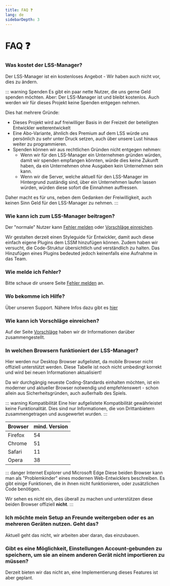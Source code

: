 ```yaml
---
title: FAQ ❓
lang: de
sidebarDepth: 3
---
```


# FAQ ❓

### Was kostet der LSS-Manager?
Der LSS-Manager ist ein kostenloses Angebot - Wir haben auch nicht vor, dies zu ändern.

::: warning Spenden
Es gibt ein paar nette Nutzer, die uns gerne Geld spenden möchten. Aber: Der LSS-Manager ist und bleibt kostenlos. Auch werden wir für dieses Projekt keine Spenden entgegen nehmen.

Dies hat mehrere Gründe:

* Dieses Projekt wird auf freiwilliger Basis in der Freizeit der beteiligten Entwickler weiterentwickelt
* Eine Abo-Variante, ähnlich des Premium auf dem LSS würde uns persönlich zu sehr unter Druck setzen, auch über unsere Lust hinaus weiter zu programmieren.
* Spenden können wir aus rechtlichen Gründen nicht entgegen nehmen:
    * Wenn wir für den LSS-Manager ein Unternehmen gründen würden, damit wir spenden empfangen könnten, würde dies keine Zukunft haben, da ein Unternehmen ohne Ausgaben kein Unternehmen sein kann.
    * Wenn wir die Server, welche aktuell für den LSS-Manager im Hintergrund zuständig sind, über ein Unternehmen laufen lassen würden, würden diese sofort die Einnahmen auffressen.

Daher macht es für uns, neben dem Gedanken der Freiwilligkeit, auch keinen Sinn Geld für den LSS-Manager zu nehmen.
:::

### Wie kann ich zum LSS-Manager beitragen?
Der "normale" Nutzer kann [Fehler melden][error] oder [Vorschläge einreichen][suggestions].

Wir gestalten derzeit einen Styleguide für Entwickler, damit auch diese einfach eigene Plugins dem LSSM hinzufügen können. Zudem haben wir versucht, die Code-Struktur übersichtlich und verständlich zu halten. Das Hinzufügen eines Plugins bedeuted jedoch keinenfalls eine Aufnahme in das Team.

### Wie melde ich Fehler?
Bitte schaue dir unsere Seite [Fehler melden][error] an.

### Wo bekomme ich Hilfe?
Über unseren Support. Nähere Infos dazu gibt es [hier][support]

### Wie kann ich Vorschläge einreichen?
Auf der Seite [Vorschläge][suggestions] haben wir dir Informationen darüber zusammengestellt.

### In welchen Browsern funktioniert der LSS-Manager?
Hier werden nur Desktop Browser aufgelistet, da mobile Browser nicht offiziell unterstützt werden.
Diese Tabelle ist noch nicht umbedingt korrekt und wird bei neuen Informationen aktualisiert!

Da wir durchgängig neueste Coding-Standards einhalten möchten, ist ein moderner und aktueller Browser notwendig und empfehlenswert - schon allein aus Sicherheitsgründen, auch außerhalb des Spiels.

::: warning Kompatibilität
Eine hier aufgelistete Kompatibilität gewährleistet keine Funktionalität. Dies sind nur Informationen, die von Drittanbietern zusammengetragen und ausgewertet wurden.
:::

Browser | mind. Version
--------|--------
Firefox | 54
Chrome  | 51
Safari  | 11
Opera   | 38

::: danger Internet Explorer und Microsoft Edge
Diese beiden Browser kann man als "Problemkinder" eines modernen Web-Entwicklers beschreiben. Es gibt einige Funktionen, die in ihnen nicht funktionieren, oder zusätzlichen Code benötigen.

Wir sehen es nicht ein, dies überall zu machen und unterstützen diese beiden Browser offiziell **nicht**.
:::

### Ich möchte mein Setup an Freunde weitergeben oder es an mehreren Geräten nutzen. Geht das?
Aktuell geht das nicht, wir arbeiten aber daran, das einzubauen.

### Gibt es eine Möglichkeit, Einstellungen Account-gebunden zu speichern, um sie an einem anderen Gerät nicht importieren zu müssen?
Derzeit bieten wir das nicht an, eine Implementierung dieses Features ist aber geplant.


[support]: support.md
[error]: error_report.md
[suggestions]: suggestions.md
